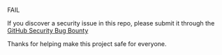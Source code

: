 FAIL

If you discover a security issue in this repo, please submit it through the [GitHub Security Bug Bounty](https://hackerone.com/github)

Thanks for helping make this project safe for everyone.

